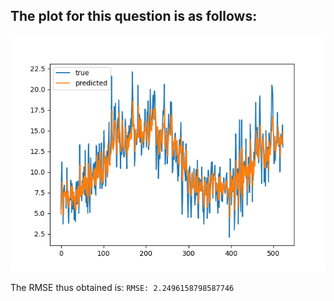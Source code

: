 ## The plot for this question is as follows:

![augo-regg](./Plots/Question7/q7_forecast.png)

The RMSE thus obtained is:
    ```RMSE: 2.2496158798587746```
